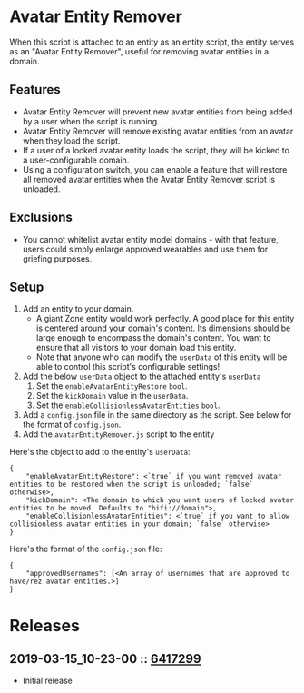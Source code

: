 # Avatar Entity Remover
When this script is attached to an entity as an entity script, the entity serves as an "Avatar Entity Remover", useful for removing avatar entities in a domain.

## Features
- Avatar Entity Remover will prevent new avatar entities from being added by a user when the script is running.
- Avatar Entity Remover will remove existing avatar entities from an avatar when they load the script.
- If a user of a locked avatar entity loads the script, they will be kicked to a user-configurable domain.
- Using a configuration switch, you can enable a feature that will restore all removed avatar entities when the Avatar Entity Remover script is unloaded.

## Exclusions
- You cannot whitelist avatar entity model domains - with that feature, users could simply enlarge approved wearables and use them for griefing purposes.

## Setup
1. Add an entity to your domain.
    - A giant Zone entity would work perfectly. A good place for this entity is centered around your domain's content. Its dimensions should be large enough to encompass the domain's content. You want to ensure that all visitors to your domain load this entity.
    - Note that anyone who can modify the `userData` of this entity will be able to control this script's configurable settings!
2. Add the below `userData` object to the attached entity's `userData`
    1. Set the `enableAvatarEntityRestore` `bool`.
    2. Set the `kickDomain` value in the `userData`.
    3. Set the `enableCollisionlessAvatarEntities` `bool`.
3. Add a `config.json` file in the same directory as the script. See below for the format of `config.json`.
4. Add the `avatarEntityRemover.js` script to the entity

Here's the object to add to the entity's `userData`:
```
{
    "enableAvatarEntityRestore": <`true` if you want removed avatar entities to be restored when the script is unloaded; `false` otherwise>,
    "kickDomain": <The domain to which you want users of locked avatar entities to be moved. Defaults to "hifi://domain">,
    "enableCollisionlessAvatarEntities": <`true` if you want to allow collisionless avatar entities in your domain; `false` otherwise>
}
```

Here's the format of the `config.json` file:
```
{
    "approvedUsernames": [<An array of usernames that are approved to have/rez avatar entities.>]
}
```

# Releases

## 2019-03-15_10-23-00 :: [6417299](https://github.com/highfidelity/hifi-content/commit/6417299)
- Initial release